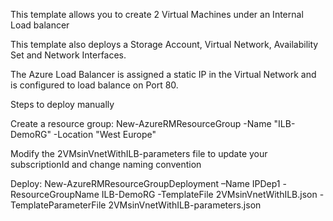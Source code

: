 ﻿This template allows you to create 2 Virtual Machines under an Internal Load balancer

This template also deploys a Storage Account, Virtual Network, Availability Set and Network Interfaces.

The Azure Load Balancer is assigned a static IP in the Virtual Network and is configured to load balance on Port 80.

Steps to deploy manually

Create a resource group: New-AzureRMResourceGroup -Name "ILB-DemoRG" -Location "West Europe"

Modify the 2VMsinVnetWithILB-parameters file to update your subscriptionId and change naming convention

Deploy: New-AzureRMResourceGroupDeployment –Name IPDep1 -ResourceGroupName ILB-DemoRG -TemplateFile 2VMsinVnetWithILB.json -TemplateParameterFile 2VMsinVnetWithILB-parameters.json